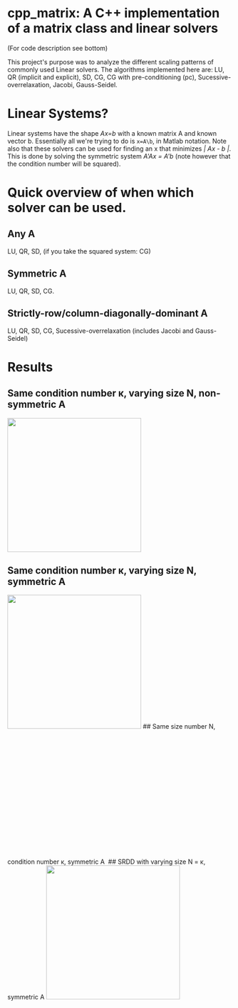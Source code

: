 # cpp_matrix: A C++ implementation of a matrix class and linear solvers 
(For code description see bottom)

This project's purpose was to analyze the different scaling patterns of commonly used Linear solvers.
The algorithms implemented here are: LU, QR (implicit and explicit), SD, CG, CG with pre-conditioning (pc), Sucessive-overrelaxation, Jacobi, Gauss-Seidel.

# Linear Systems?

Linear systems have the shape *Ax=b* with a known matrix A and known vector b. Essentially all we're trying to do is `x=A\b`, in Matlab notation. Note also that these solvers can be used for finding an x that minimizes *| Ax - b |*. This is done by solving the symmetric system *A'Ax = A'b* (note however that the condition number will be squared).

# Quick overview of when which solver can be used.

## Any A

LU, QR, SD, (if you take the squared system: CG)

## Symmetric A

LU, QR, SD, CG.

## Strictly-row/column-diagonally-dominant A

LU, QR, SD, CG, Sucessive-overrelaxation (includes Jacobi and Gauss-Seidel)

# Results

## Same condition number κ, varying size N, non-symmetric A
<img src="https://user-images.githubusercontent.com/29401818/33230601-6e5347b2-d1de-11e7-93c8-a0e591901fda.png" height ="300">

## Same condition number κ, varying size N, symmetric A
<img src="https://user-images.githubusercontent.com/29401818/33230603-6e914bf2-d1de-11e7-9e83-02dd4116353b.png" height ="300">
## Same size number N, condition number κ, symmetric A
<img src=" " height ="300">
## SRDD with varying size N = κ, symmetric A
<img src="https://user-images.githubusercontent.com/29401818/33230604-6ea3f6f8-d1de-11e7-8d5a-e957bf37a2f9.png" height ="300">
